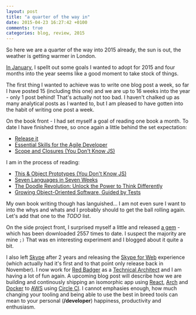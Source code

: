 ```yaml
---
layout: post
title: "a quarter of the way in"
date: 2015-04-23 16:27:42 +0100
comments: true
categories: blog, review, 2015
---
```

So here we are a quarter of the way into 2015 already, the sun is out, the weather is getting warmer in London.

[In January](http://www.tcias.co.uk/blog/2015/01/08/new-years-resolution/), I spellt out some goals I wanted to adopt for 2015 and four months into the year seems like a good moment to take stock of things. 

The first thing I wanted to achieve was to write one blog post a week, so far I have posted 15 (including this one) and we are up to 16 weeks into the year - only 1 post behind! That's actually not too bad. I haven't chalked up as many analytical posts as I wanted to, but I am pleased to have gotten into the habit of writing one post a week.

On the book front - I had set myself a goal of reading one book a month. To date I have finished three, so once again a little behind the set expectation:

 * [Release it](https://www.goodreads.com/book/show/1069827.Release_It_)
 * [Essential Skills for the Agile Developer](https://www.goodreads.com/book/show/9850098-essential-skills-for-the-agile-developer)
 * [Scope and Closures (You Don't Know JS)](https://www.goodreads.com/book/show/20901022-scope-and-closures)
 
 I am in the process of reading:
 
 * [This & Object Prototypes (You Don't Know JS)](https://www.goodreads.com/book/show/22221108-you-don-t-know-js)
 * [Seven Languages in Seven Weeks](https://www.goodreads.com/book/show/7912517-seven-languages-in-seven-weeks)
 * [The Doodle Revolution: Unlock the Power to Think Differently](https://www.goodreads.com/book/show/17707707-the-doodle-revolution)
 * [Growing Object-Oriented Software, Guided by Tests](https://www.goodreads.com/book/show/4268826-growing-object-oriented-software-guided-by-tests)
 
My own book writing though has languished... I am not even sure I want to into the whys and whats and I probably should to get the ball rolling again. Let's add that one to the _TODO_ list.

On the side project front, I surprised myself a little and released [a gem](https://rubygems.org/gems/coder_wally) - which has been downloaded 2557 times to date. I suspect the majority are mine `;)` That was en interesting experiment and I blogged about it quite a bit.

I also left [Skype](https://www.skype.com/) after 2 years and releasing the [Skype for Web](https://web.skype.com/) experience (which actually had it's first and to that point only release back in November). I now work for [Red Badger](http://red-badger.com/) as a [Technical Architect](http://www.linkedin.com/in/gregstewart) and I am having a lot of fun again. A upcoming blog post will describe how we are building and continously shipping an isomorphic app using [React](http://facebook.github.io/react/), [Arch](https://github.com/redbadger/arch) and [Docker](https://www.docker.com/) to [AWS](http://aws.amazon.com/) using [Circle CI](circleci.com). I cannot emphasies enough, how much changing your tooling and being able to use the best in breed tools can mean to your personal (__/developer__) happiness, productivity and enthusiasm. 